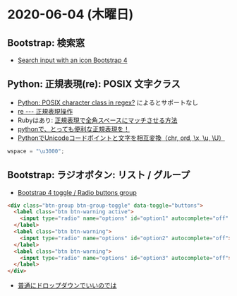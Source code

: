 # 2020-06-04 (木曜日)

## Bootstrap: 検索窓

- [Search input with an icon Bootstrap 4](https://stackoverflow.com/questions/45696685/search-input-with-an-icon-bootstrap-4)

## Python: 正規表現(re): POSIX 文字クラス

- [Python: POSIX character class in regex?](https://stackoverflow.com/questions/31915346/python-posix-character-class-in-regex) によるとサポートなし
- [re --- 正規表現操作](https://docs.python.org/ja/3.8/library/re.html)
- Rubyはあり: [正規表現で全角スペースにマッチさせる方法](https://qiita.com/QUANON/items/76c1171d7e8a2bd568d4)
- [pythonで、とっても便利な正規表現を！](https://qiita.com/hiroyuki_mrp/items/29e87bf5fe46de62983c)
- [PythonでUnicodeコードポイントと文字を相互変換（chr, ord, \x, \u, \U）](https://note.nkmk.me/python-chr-ord-unicode-code-point/)

~~~py
wspace = "\u3000";
~~~


## Bootstrap: ラジオボタン: リスト / グループ

- [Bootstrap 4 toggle / Radio buttons group](https://stackoverflow.com/questions/54981187/bootstrap-4-toggle-radio-buttons-group)

~~~html
<div class="btn-group btn-group-toggle" data-toggle="buttons">
  <label class="btn btn-warning active">
    <input type="radio" name="options" id="option1" autocomplete="off" checked> Active
  </label>
  <label class="btn btn-warning">
    <input type="radio" name="options" id="option2" autocomplete="off"> Radio
  </label>
  <label class="btn btn-warning">
    <input type="radio" name="options" id="option3" autocomplete="off"> Radio
  </label>
</div>
~~~

- [普通にドロップダウンでいいのでは](https://getbootstrap.com/docs/4.0/components/dropdowns/)